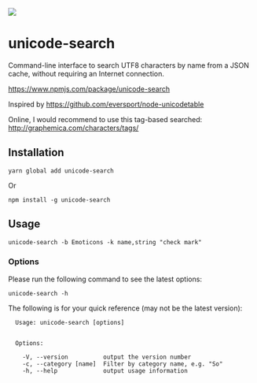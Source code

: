 [![](https://travis-ci.org/Lucas-C/unicode-search.svg?branch=master)](https://travis-ci.org/Lucas-C/unicode-search) 

# unicode-search

Command-line interface to search UTF8 characters by name from a JSON cache, without requiring an Internet connection.

https://www.npmjs.com/package/unicode-search

Inspired by https://github.com/eversport/node-unicodetable

Online, I would recommend to use this tag-based searched: http://graphemica.com/characters/tags/


## Installation

```
yarn global add unicode-search
```

 Or

```
npm install -g unicode-search
```


## Usage

```
unicode-search -b Emoticons -k name,string "check mark"
```

### Options

Please run the following command to see the latest options:

```
unicode-search -h
```

The following is for your quick reference (may not be the latest version):

```
  Usage: unicode-search [options]


  Options:

    -V, --version          output the version number
    -c, --category [name]  Filter by category name, e.g. "So"
    -h, --help             output usage information

```

